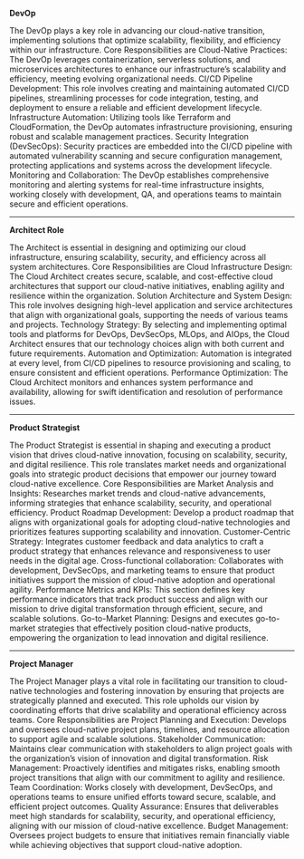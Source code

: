 **DevOp**

The DevOp plays a key role in advancing our cloud-native transition, implementing solutions that optimize scalability, flexibility, and efficiency within our infrastructure.
Core Responsibilities are
Cloud-Native Practices: The DevOp leverages containerization, serverless solutions, and microservices architectures to enhance our infrastructure’s scalability and efficiency, meeting evolving organizational needs.
  CI/CD Pipeline Development: This role involves creating and maintaining automated CI/CD pipelines, streamlining processes for code integration, testing, and deployment to ensure a reliable and efficient development lifecycle.
Infrastructure Automation: Utilizing tools like Terraform and CloudFormation, the DevOp automates infrastructure provisioning, ensuring robust and scalable management practices.
Security Integration (DevSecOps): Security practices are embedded into the CI/CD pipeline with automated vulnerability scanning and secure configuration management, protecting applications and systems across the development lifecycle.
Monitoring and Collaboration: The DevOp establishes comprehensive monitoring and alerting systems for real-time infrastructure insights, working closely with development, QA, and operations teams to maintain secure and efficient operations.


---
**Architect Role**

The  Architect is essential in designing and optimizing our cloud infrastructure, ensuring scalability, security, and efficiency across all system architectures.
Core Responsibilities are
Cloud Infrastructure Design: The Cloud Architect creates secure, scalable, and cost-effective cloud architectures that support our cloud-native initiatives, enabling agility and resilience within the organization.
Solution Architecture and System Design: This role involves designing high-level application and service architectures that align with organizational goals, supporting the needs of various teams and projects.
Technology Strategy: By selecting and implementing optimal tools and platforms for DevOps, DevSecOps, MLOps, and AIOps, the Cloud Architect ensures that our technology choices align with both current and future requirements.
Automation and Optimization: Automation is integrated at every level, from CI/CD pipelines to resource provisioning and scaling, to ensure consistent and efficient operations.
Performance Optimization: The Cloud Architect monitors and enhances system performance and availability, allowing for swift identification and resolution of performance issues.

---
**Product Strategist**

The Product Strategist is essential in shaping and executing a product vision that drives cloud-native innovation, focusing on scalability, security, and digital resilience. This role translates market needs and organizational goals into strategic product decisions that empower our journey toward cloud-native excellence.
Core Responsibilities are
Market Analysis and Insights: Researches market trends and cloud-native advancements, informing strategies that enhance scalability, security, and operational efficiency.
Product Roadmap Development: Develop a product roadmap that aligns with organizational goals for adopting cloud-native technologies and prioritizes features supporting scalability and innovation.
Customer-Centric Strategy: Integrates customer feedback and data analytics to craft a product strategy that enhances relevance and responsiveness to user needs in the digital age.
Cross-functional collaboration: Collaborates with development, DevSecOps, and marketing teams to ensure that product initiatives support the mission of cloud-native adoption and operational agility.
Performance Metrics and KPIs: This section defines key performance indicators that track product success and align with our mission to drive digital transformation through efficient, secure, and scalable solutions.
Go-to-Market Planning: Designs and executes go-to-market strategies that effectively position cloud-native products, empowering the organization to lead innovation and digital resilience.

---
**Project Manager**

The Project Manager plays a vital role in facilitating our transition to cloud-native technologies and fostering innovation by ensuring that projects are strategically planned and executed. This role upholds our vision by coordinating efforts that drive scalability and operational efficiency across teams.
Core Responsibilities are
Project Planning and Execution: Develops and oversees cloud-native project plans, timelines, and resource allocation to support agile and scalable solutions.
Stakeholder Communication: Maintains clear communication with stakeholders to align project goals with the organization’s vision of innovation and digital transformation.
Risk Management: Proactively identifies and mitigates risks, enabling smooth project transitions that align with our commitment to agility and resilience.
Team Coordination: Works closely with development, DevSecOps, and operations teams to ensure unified efforts toward secure, scalable, and efficient project outcomes.
Quality Assurance: Ensures that deliverables meet high standards for scalability, security, and operational efficiency, aligning with our mission of cloud-native excellence.
Budget Management: Oversees project budgets to ensure that initiatives remain financially viable while achieving objectives that support cloud-native adoption.

